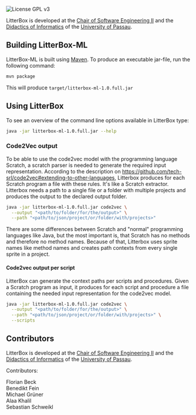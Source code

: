 ![License GPL v3](https://img.shields.io/github/license/se2p/LitterBox?color=blue&style=flat-square)

LitterBox is developed at the
[Chair of Software Engineering II](https://www.fim.uni-passau.de/lehrstuhl-fuer-software-engineering-ii/)
and the [Didactics of Informatics](https://ddi.fim.uni-passau.de/) of the [University of Passau](https://www.uni-passau.de).


## Building LitterBox-ML

LitterBox-ML is built using [Maven](https://maven.apache.org/). To
produce an executable jar-file, run the following command:

```bash
mvn package
```

This will produce `target/litterbox-ml-1.0.full.jar`


## Using LitterBox

To see an overview of the command line options available in LitterBox type:

```bash
java -jar litterbox-ml-1.0.full.jar --help
```


### Code2Vec output

To be able to use the code2vec model with the programming language Scratch, a scratch parser is needed to generate the required input representation. According to the description on https://github.com/tech-srl/code2vec#extending-to-other-languages,
Litterbox produces for each Scratch program a file with these rules. It's like a Scratch extractor. Litterbox needs a path to a single file or a folder with multiple projects and produces the output to the declared output folder. 

```bash
java -jar litterbox-ml-1.0.full.jar code2vec \
  --output "<path/to/folder/for/the/output>" \
  --path "<path/to/json/project/or/folder/with/projects>"
```

There are some differences between Scratch and "normal" programming languages like Java, but the most important is,
that Scratch has no methods and therefore no method names. Because of that, Litterbox uses sprite names like method names 
and creates path contexts from every single sprite in a project.

#### Code2vec output per script

LitterBox can generate the context paths per scripts and procedures. Given a Scratch program as input, it produces for each script and procedure a file containing the needed input representation for the code2vec model. 

```bash
java -jar litterbox-ml-1.0.full.jar code2vec \
  --output "<path/to/folder/for/the/output>" \
  --path "<path/to/json/project/or/folder/with/projects>" \
  --scripts
``` 


## Contributors

LitterBox is developed at the
[Chair of Software Engineering II](https://www.fim.uni-passau.de/lehrstuhl-fuer-software-engineering-ii/)
and the [Didactics of Informatics](https://ddi.fim.uni-passau.de/) of
the [University of Passau](https://www.uni-passau.de).

Contributors:

Florian Beck\
Benedikt Fein\
Michael Grüner\
Alaa Khalil\
Sebastian Schweikl

